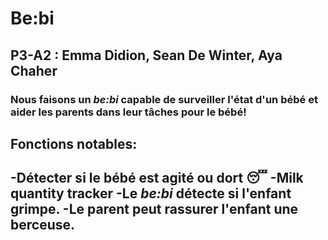 # Be:bi
## P3-A2 : Emma Didion, Sean De Winter, Aya Chaher
 
### Nous faisons un *be:bi* capable de surveiller l'état d'un bébé et aider les parents dans leur tâches pour le bébé!

## Fonctions notables: 
-Détecter si le bébé est agité ou dort :sleeping:
-Milk quantity tracker
-Le *be:bi* détecte si l'enfant grimpe.
-Le parent peut rassurer l'enfant une berceuse.
-


